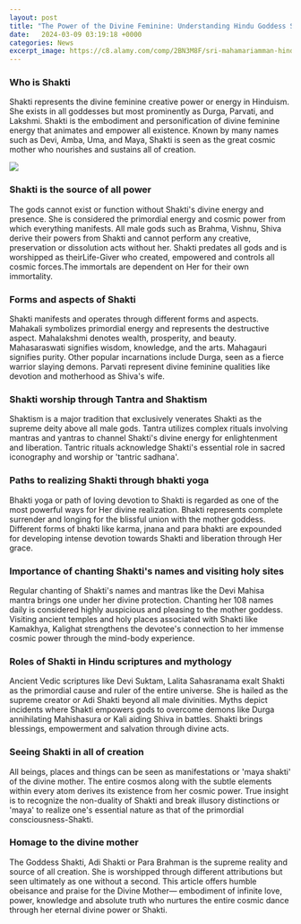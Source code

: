 ```yaml
---
layout: post
title: "The Power of the Divine Feminine: Understanding Hindu Goddess Shakti"
date:   2024-03-09 03:19:18 +0000
categories: News
excerpt_image: https://c8.alamy.com/comp/2BN3M8F/sri-mahamariamman-hindu-temple-shakti-the-divine-energy-shakti-is-the-concept-or-personification-of-divine-feminine-creative-power-kuala-lumpur-m-2BN3M8F.jpg
---
```

### Who is Shakti
Shakti represents the divine feminine creative power or energy in Hinduism. She exists in all goddesses but most prominently as Durga, Parvati, and Lakshmi. Shakti is the embodiment and personification of divine feminine energy that animates and empower all existence. Known by many names such as Devi, Amba, Uma, and Maya, Shakti is seen as the great cosmic mother who nourishes and sustains all of creation.


![](https://c8.alamy.com/comp/2BN3M8F/sri-mahamariamman-hindu-temple-shakti-the-divine-energy-shakti-is-the-concept-or-personification-of-divine-feminine-creative-power-kuala-lumpur-m-2BN3M8F.jpg)
### Shakti is the source of all power
The gods cannot exist or function without Shakti's divine energy and presence. She is considered the primordial energy and cosmic power from which everything manifests. All male gods such as Brahma, Vishnu, Shiva derive their powers from Shakti and cannot perform any creative, preservation or dissolution acts without her. Shakti predates all gods and is worshipped as theirLife-Giver who created, empowered and controls all cosmic forces.The immortals are dependent on Her for their own immortality.

### Forms and aspects of Shakti
Shakti manifests and operates through different forms and aspects. Mahakali symbolizes primordial energy and represents the destructive aspect. Mahalakshmi denotes wealth, prosperity, and beauty. Mahasaraswati signifies wisdom, knowledge, and the arts. Mahagauri signifies purity. Other popular incarnations include Durga, seen as a fierce warrior slaying demons. Parvati represent divine feminine qualities like devotion and motherhood as Shiva's wife. 

### Shakti worship through Tantra and Shaktism
Shaktism is a major tradition that exclusively venerates Shakti as the supreme deity above all male gods. Tantra utilizes complex rituals involving mantras and yantras to channel Shakti's divine energy for enlightenment and liberation. Tantric rituals acknowledge Shakti's essential role in sacred iconography and worship or 'tantric sadhana'.

### Paths to realizing Shakti through bhakti yoga
Bhakti yoga or path of loving devotion to Shakti is regarded as one of the most powerful ways for Her divine realization. Bhakti represents complete surrender and longing for the blissful union with the mother goddess. Different forms of bhakti like karma, jnana and para bhakti are expounded for developing intense devotion towards Shakti and liberation through Her grace. 

### Importance of chanting Shakti's names and visiting holy sites
Regular chanting of Shakti's names and mantras like the Devi Mahisa mantra brings one under her divine protection. Chanting her 108 names daily is considered highly auspicious and pleasing to the mother goddess. Visiting ancient temples and holy places associated with Shakti like Kamakhya, Kalighat strengthens the devotee's connection to her immense cosmic power through the mind-body experience.

### Roles of Shakti in Hindu scriptures and mythology
Ancient Vedic scriptures like Devi Suktam, Lalita Sahasranama exalt Shakti as the primordial cause and ruler of the entire universe. She is hailed as the supreme creator or Adi Shakti beyond all male divinities. Myths depict incidents where Shakti empowers gods to overcome demons like Durga annihilating Mahishasura or Kali aiding Shiva in battles. Shakti brings blessings, empowerment and salvation through divine acts.

### Seeing Shakti in all of creation  
All beings, places and things can be seen as manifestations or 'maya shakti' of the divine mother. The entire cosmos along with the subtle elements within every atom derives its existence from her cosmic power. True insight is to recognize the non-duality of Shakti and break illusory distinctions or 'maya' to realize one's essential nature as that of the primordial consciousness-Shakti.

### Homage to the divine mother
The Goddess Shakti, Adi Shakti or Para Brahman is the supreme reality and source of all creation. She is worshipped through different attributions but seen ultimately as one without a second. This article offers humble obeisance and praise for the Divine Mother— embodiment of infinite love, power, knowledge and absolute truth who nurtures the entire cosmic dance through her eternal divine power or Shakti.